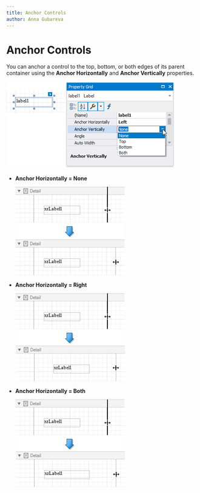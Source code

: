 ```yaml
---
title: Anchor Controls
author: Anna Gubareva
---
```

# Anchor Controls

You can anchor a control to the top, bottom, or both edges of its parent container using the **Anchor Horizontally** and **Anchor Vertically** properties.

![](../../../../images/eurd-win-anchor-horizontally-property.png)

* **Anchor Horizontally = None**

    ![](../../../../images/eurd-win-anchor-horizontally-none.png)

*  **Anchor Horizontally = Right**

    ![](../../../../images/eurd-win-anchor-horizontally-right.png)

* **Anchor Horizontally = Both**

    ![](../../../../images/eurd-win-anchor-horizontally-both.png)